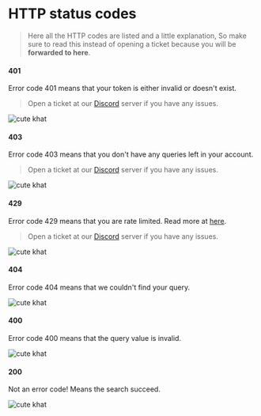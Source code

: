 # HTTP status codes

> Here all the HTTP codes are listed and a little explanation, So make sure to read this instead of opening a ticket because you will be **forwarded to here**.

<!-- tabs:start -->

#### **401**

Error code 401 means that your token is either invalid or doesn't exist.

> Open a ticket at our [Discord](https://namedc.org/discord) server if you have any issues.

![cute khat](https://http.cat/401)

#### **403**

Error code 403 means that you don't have any queries left in your account.

> Open a ticket at our [Discord](https://namedc.org/discord) server if you have any issues.

![cute khat](https://http.cat/403)

#### **429**

Error code 429 means that you are rate limited. Read more at [here](./api/info.md).

> Open a ticket at our [Discord](https://namedc.org/discord) server if you have any issues.

![cute khat](https://http.cat/429)

#### **404**

Error code 404 means that we couldn't find your query.

![cute khat](https://http.cat/404)

#### **400**

Error code 400 means that the query value is invalid.

![cute khat](https://http.cat/400)

#### **200**

Not an error code! Means the search succeed.

![cute khat](https://http.cat/200)

<!-- tabs:end -->
